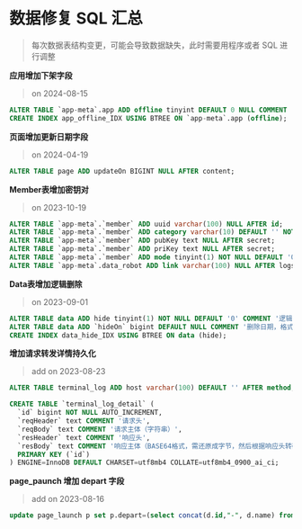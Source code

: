 # 数据修复 SQL 汇总
> 每次数据表结构变更，可能会导致数据缺失，此时需要用程序或者 SQL 进行调整

**应用增加下架字段**
> on 2024-08-15

```sql
ALTER TABLE `app-meta`.app ADD offline tinyint DEFAULT 0 NULL COMMENT '是否下架' AFTER active;
CREATE INDEX app_offline_IDX USING BTREE ON `app-meta`.app (offline);
```

**页面增加更新日期字段**
> on 2024-04-19

```sql
ALTER TABLE page ADD updateOn BIGINT NULL AFTER content;
```

**Member表增加密钥对**
> on 2023-10-19

```sql
ALTER TABLE `app-meta`.`member` ADD uuid varchar(100) NULL AFTER id;
ALTER TABLE `app-meta`.`member` ADD category varchar(10) DEFAULT '' NOT NULL COMMENT 'cli=命令行终端；worker=工作者；other=其他' AFTER ids;
ALTER TABLE `app-meta`.`member` ADD pubKey text NULL AFTER secret;
ALTER TABLE `app-meta`.`member` ADD priKey text NULL AFTER secret;
ALTER TABLE `app-meta`.`member` ADD mode tinyint(1) NOT NULL DEFAULT '0' COMMENT '交互模式（0=默认，1=轮询）' AFTER category;
ALTER TABLE `app-meta`.data_robot ADD link varchar(100) NULL AFTER logs;
```

**Data表增加逻辑删除**
> on 2023-09-01

```sql
ALTER TABLE data ADD hide tinyint(1) NOT NULL DEFAULT '0' COMMENT '逻辑删除，0=显示，1=删除' AFTER v;
ALTER TABLE data ADD `hideOn` bigint DEFAULT NULL COMMENT '删除日期，格式为 yyyMMdd 的数字' AFTER hide;
CREATE INDEX data_hide_IDX USING BTREE ON data (hide);
```

**增加请求转发详情持久化**
> add on 2023-08-23
 
```sql
ALTER TABLE terminal_log ADD host varchar(100) DEFAULT '' AFTER method;

CREATE TABLE `terminal_log_detail` (
  `id` bigint NOT NULL AUTO_INCREMENT,
  `reqHeader` text COMMENT '请求头',
  `reqBody` text COMMENT '请求主体（字符串）',
  `resHeader` text COMMENT '响应头',
  `resBody` text COMMENT '响应主体（BASE64格式，需还原成字节，然后根据响应头转码）',
  PRIMARY KEY (`id`)
) ENGINE=InnoDB DEFAULT CHARSET=utf8mb4 COLLATE=utf8mb4_0900_ai_ci;
```

**page_paunch 增加 depart 字段**
> add on 2023-08-16

```sql
update page_launch p set p.depart=(select concat(d.id,"-", d.name) from account a left join department d on a.did = d.id where a.id = p.uid) where p.depart=''
```